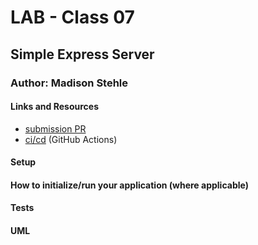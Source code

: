# LAB - Class 07
## Simple Express Server
### Author: Madison Stehle

#### Links and Resources
- [submission PR]()
- [ci/cd]() (GitHub Actions)
<!-- - back-end server url (when applicable) -->
<!-- - front-end application (when applicable) -->

#### Setup
<!-- - .env requirements (where applicable) -->
<!-- - PORT - Port Number -->
<!-- - MONGODB_URI - URL to the running mongo instance/db -->

#### How to initialize/run your application (where applicable)
<!-- - e.g. npm start -->

#### Tests
<!-- How do you run tests? -->
<!-- Any tests of note? -->
<!-- Describe any tests that you did not complete, skipped, etc -->
#### UML
<!-- Link to an image of the UML for your application and response to events -->